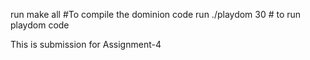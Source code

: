 run make all #To compile the dominion code
run ./playdom 30 # to run playdom code

This is submission for Assignment-4
